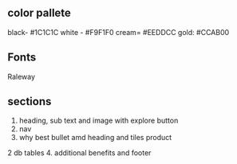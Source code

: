
## color pallete
black- #1C1C1C
white - #F9F1F0
cream= #EEDDCC
gold: #CCAB00


## Fonts
Raleway




## sections
1. heading, sub text and image with explore button
2. nav
3. why best bullet amd heading and tiles product

2 db tables
4. additional benefits and footer
